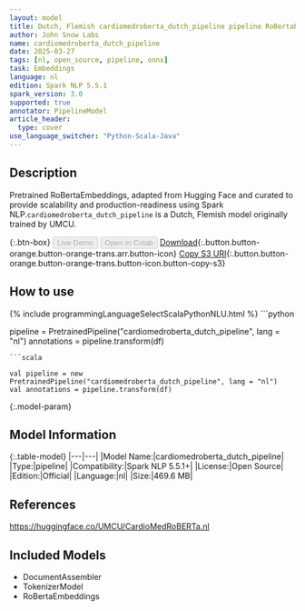 ```yaml
---
layout: model
title: Dutch, Flemish cardiomedroberta_dutch_pipeline pipeline RoBertaEmbeddings from UMCU
author: John Snow Labs
name: cardiomedroberta_dutch_pipeline
date: 2025-03-27
tags: [nl, open_source, pipeline, onnx]
task: Embeddings
language: nl
edition: Spark NLP 5.5.1
spark_version: 3.0
supported: true
annotator: PipelineModel
article_header:
  type: cover
use_language_switcher: "Python-Scala-Java"
---
```


## Description

Pretrained RoBertaEmbeddings, adapted from Hugging Face and curated to provide scalability and production-readiness using Spark NLP.`cardiomedroberta_dutch_pipeline` is a Dutch, Flemish model originally trained by UMCU.

{:.btn-box}
<button class="button button-orange" disabled>Live Demo</button>
<button class="button button-orange" disabled>Open in Colab</button>
[Download](https://s3.amazonaws.com/auxdata.johnsnowlabs.com/public/models/cardiomedroberta_dutch_pipeline_nl_5.5.1_3.0_1743095085074.zip){:.button.button-orange.button-orange-trans.arr.button-icon}
[Copy S3 URI](s3://auxdata.johnsnowlabs.com/public/models/cardiomedroberta_dutch_pipeline_nl_5.5.1_3.0_1743095085074.zip){:.button.button-orange.button-orange-trans.button-icon.button-copy-s3}

## How to use



<div class="tabs-box" markdown="1">
{% include programmingLanguageSelectScalaPythonNLU.html %}
```python

pipeline = PretrainedPipeline("cardiomedroberta_dutch_pipeline", lang = "nl")
annotations =  pipeline.transform(df)   

```
```scala

val pipeline = new PretrainedPipeline("cardiomedroberta_dutch_pipeline", lang = "nl")
val annotations = pipeline.transform(df)

```
</div>

{:.model-param}
## Model Information

{:.table-model}
|---|---|
|Model Name:|cardiomedroberta_dutch_pipeline|
|Type:|pipeline|
|Compatibility:|Spark NLP 5.5.1+|
|License:|Open Source|
|Edition:|Official|
|Language:|nl|
|Size:|469.6 MB|

## References

https://huggingface.co/UMCU/CardioMedRoBERTa.nl

## Included Models

- DocumentAssembler
- TokenizerModel
- RoBertaEmbeddings